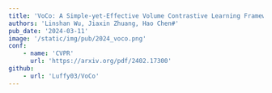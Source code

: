 ```yaml
---
title: 'VoCo: A Simple-yet-Effective Volume Contrastive Learning Framework for 3D Medical Image Analysis'
authors: 'Linshan Wu, Jiaxin Zhuang, Hao Chen#'
pub_date: '2024-03-11'
image: '/static/img/pub/2024_voco.png'
conf:
    - name: 'CVPR'
      url: 'https://arxiv.org/pdf/2402.17300'
github:
    - url: 'Luffy03/VoCo'
---
```

